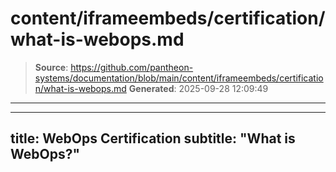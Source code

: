 # content/iframeembeds/certification/what-is-webops.md

> **Source**: https://github.com/pantheon-systems/documentation/blob/main/content/iframeembeds/certification/what-is-webops.md
> **Generated**: 2025-09-28 12:09:49

---

---
title: WebOps Certification
subtitle: "What is WebOps?"
---

<Partial file="certification-guide/what-is-webops.md" />
